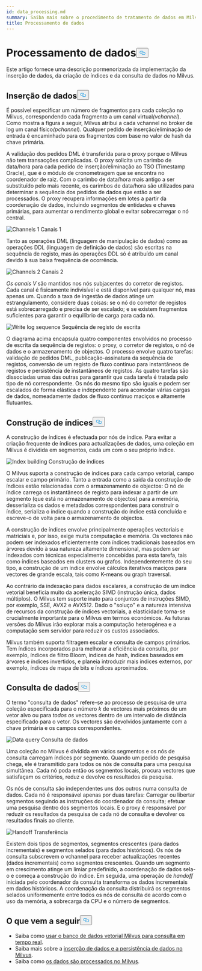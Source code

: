 ```yaml
---
id: data_processing.md
summary: Saiba mais sobre o procedimento de tratamento de dados em Milvus.
title: Processamento de dados
---
```

<h1 id="Data-processing" class="common-anchor-header">Processamento de dados<button data-href="#Data-processing" class="anchor-icon" translate="no">
      <svg translate="no"
        aria-hidden="true"
        focusable="false"
        height="20"
        version="1.1"
        viewBox="0 0 16 16"
        width="16"
      >
        <path
          fill="#0092E4"
          fill-rule="evenodd"
          d="M4 9h1v1H4c-1.5 0-3-1.69-3-3.5S2.55 3 4 3h4c1.45 0 3 1.69 3 3.5 0 1.41-.91 2.72-2 3.25V8.59c.58-.45 1-1.27 1-2.09C10 5.22 8.98 4 8 4H4c-.98 0-2 1.22-2 2.5S3 9 4 9zm9-3h-1v1h1c1 0 2 1.22 2 2.5S13.98 12 13 12H9c-.98 0-2-1.22-2-2.5 0-.83.42-1.64 1-2.09V6.25c-1.09.53-2 1.84-2 3.25C6 11.31 7.55 13 9 13h4c1.45 0 3-1.69 3-3.5S14.5 6 13 6z"
        ></path>
      </svg>
    </button></h1><p>Este artigo fornece uma descrição pormenorizada da implementação da inserção de dados, da criação de índices e da consulta de dados no Milvus.</p>
<h2 id="Data-insertion" class="common-anchor-header">Inserção de dados<button data-href="#Data-insertion" class="anchor-icon" translate="no">
      <svg translate="no"
        aria-hidden="true"
        focusable="false"
        height="20"
        version="1.1"
        viewBox="0 0 16 16"
        width="16"
      >
        <path
          fill="#0092E4"
          fill-rule="evenodd"
          d="M4 9h1v1H4c-1.5 0-3-1.69-3-3.5S2.55 3 4 3h4c1.45 0 3 1.69 3 3.5 0 1.41-.91 2.72-2 3.25V8.59c.58-.45 1-1.27 1-2.09C10 5.22 8.98 4 8 4H4c-.98 0-2 1.22-2 2.5S3 9 4 9zm9-3h-1v1h1c1 0 2 1.22 2 2.5S13.98 12 13 12H9c-.98 0-2-1.22-2-2.5 0-.83.42-1.64 1-2.09V6.25c-1.09.53-2 1.84-2 3.25C6 11.31 7.55 13 9 13h4c1.45 0 3-1.69 3-3.5S14.5 6 13 6z"
        ></path>
      </svg>
    </button></h2><p>É possível especificar um número de fragmentos para cada coleção no Milvus, correspondendo cada fragmento a um canal virtual<em>(vchannel</em>). Como mostra a figura a seguir, Milvus atribui a cada vchannel no broker de log um canal físico<em>(pchannel</em>). Qualquer pedido de inserção/eliminação de entrada é encaminhado para os fragmentos com base no valor de hash da chave primária.</p>
<p>A validação dos pedidos DML é transferida para o proxy porque o Milvus não tem transacções complicadas. O proxy solicita um carimbo de data/hora para cada pedido de inserção/eliminação ao TSO (Timestamp Oracle), que é o módulo de cronometragem que se encontra no coordenador de raiz. Com o carimbo de data/hora mais antigo a ser substituído pelo mais recente, os carimbos de data/hora são utilizados para determinar a sequência dos pedidos de dados que estão a ser processados. O proxy recupera informações em lotes a partir da coordenação de dados, incluindo segmentos de entidades e chaves primárias, para aumentar o rendimento global e evitar sobrecarregar o nó central.</p>
<p>
  
   <span class="img-wrapper"> <img translate="no" src="/docs/v2.4.x/assets/channels_1.jpg" alt="Channels 1" class="doc-image" id="channels-1" />
   </span> <span class="img-wrapper"> <span>Canais 1</span> </span></p>
<p>Tanto as operações DML (linguagem de manipulação de dados) como as operações DDL (linguagem de definição de dados) são escritas na sequência de registo, mas às operações DDL só é atribuído um canal devido à sua baixa frequência de ocorrência.</p>
<p>
  
   <span class="img-wrapper"> <img translate="no" src="/docs/v2.4.x/assets/channels_2.jpg" alt="Channels 2" class="doc-image" id="channels-2" />
   </span> <span class="img-wrapper"> <span>Canais 2</span> </span></p>
<p><em>Os canais V</em> são mantidos nos nós subjacentes do corretor de registos. Cada canal é fisicamente indivisível e está disponível para qualquer nó, mas apenas um. Quando a taxa de ingestão de dados atinge um estrangulamento, considere duas coisas: se o nó do corretor de registos está sobrecarregado e precisa de ser escalado; e se existem fragmentos suficientes para garantir o equilíbrio de carga para cada nó.</p>
<p>
  
   <span class="img-wrapper"> <img translate="no" src="/docs/v2.4.x/assets/write_log_sequence.jpg" alt="Write log sequence" class="doc-image" id="write-log-sequence" />
   </span> <span class="img-wrapper"> <span>Sequência de registo de escrita</span> </span></p>
<p>O diagrama acima encapsula quatro componentes envolvidos no processo de escrita da sequência de registos: o proxy, o corretor de registos, o nó de dados e o armazenamento de objectos. O processo envolve quatro tarefas: validação de pedidos DML, publicação-assinatura da sequência de registos, conversão de um registo de fluxo contínuo para instantâneos de registos e persistência de instantâneos de registos. As quatro tarefas são dissociadas umas das outras para garantir que cada tarefa é tratada pelo tipo de nó correspondente. Os nós do mesmo tipo são iguais e podem ser escalados de forma elástica e independente para acomodar várias cargas de dados, nomeadamente dados de fluxo contínuo maciços e altamente flutuantes.</p>
<h2 id="Index-building" class="common-anchor-header">Construção de índices<button data-href="#Index-building" class="anchor-icon" translate="no">
      <svg translate="no"
        aria-hidden="true"
        focusable="false"
        height="20"
        version="1.1"
        viewBox="0 0 16 16"
        width="16"
      >
        <path
          fill="#0092E4"
          fill-rule="evenodd"
          d="M4 9h1v1H4c-1.5 0-3-1.69-3-3.5S2.55 3 4 3h4c1.45 0 3 1.69 3 3.5 0 1.41-.91 2.72-2 3.25V8.59c.58-.45 1-1.27 1-2.09C10 5.22 8.98 4 8 4H4c-.98 0-2 1.22-2 2.5S3 9 4 9zm9-3h-1v1h1c1 0 2 1.22 2 2.5S13.98 12 13 12H9c-.98 0-2-1.22-2-2.5 0-.83.42-1.64 1-2.09V6.25c-1.09.53-2 1.84-2 3.25C6 11.31 7.55 13 9 13h4c1.45 0 3-1.69 3-3.5S14.5 6 13 6z"
        ></path>
      </svg>
    </button></h2><p>A construção de índices é efectuada por nós de índice. Para evitar a criação frequente de índices para actualizações de dados, uma coleção em Milvus é dividida em segmentos, cada um com o seu próprio índice.</p>
<p>
  
   <span class="img-wrapper"> <img translate="no" src="/docs/v2.4.x/assets/index_building.jpg" alt="Index building" class="doc-image" id="index-building" />
   </span> <span class="img-wrapper"> <span>Construção de índices</span> </span></p>
<p>O Milvus suporta a construção de índices para cada campo vetorial, campo escalar e campo primário. Tanto a entrada como a saída da construção de índices estão relacionadas com o armazenamento de objectos: O nó de índice carrega os instantâneos de registo para indexar a partir de um segmento (que está no armazenamento de objectos) para a memória, desserializa os dados e metadados correspondentes para construir o índice, serializa o índice quando a construção do índice está concluída e escreve-o de volta para o armazenamento de objectos.</p>
<p>A construção de índices envolve principalmente operações vectoriais e matriciais e, por isso, exige muita computação e memória. Os vectores não podem ser indexados eficientemente com índices tradicionais baseados em árvores devido à sua natureza altamente dimensional, mas podem ser indexados com técnicas especialmente concebidas para esta tarefa, tais como índices baseados em clusters ou grafos. Independentemente do seu tipo, a construção de um índice envolve cálculos iterativos maciços para vectores de grande escala, tais como K-means ou graph traversal.</p>
<p>Ao contrário da indexação para dados escalares, a construção de um índice vetorial beneficia muito da aceleração SIMD (instrução única, dados múltiplos). O Milvus tem suporte inato para conjuntos de instruções SIMD, por exemplo, SSE, AVX2 e AVX512. Dado o "soluço" e a natureza intensiva de recursos da construção de índices vectoriais, a elasticidade torna-se crucialmente importante para o Milvus em termos económicos. As futuras versões do Milvus irão explorar mais a computação heterogénea e a computação sem servidor para reduzir os custos associados.</p>
<p>Milvus também suporta filtragem escalar e consulta de campos primários. Tem índices incorporados para melhorar a eficiência da consulta, por exemplo, índices de filtro Bloom, índices de hash, índices baseados em árvores e índices invertidos, e planeia introduzir mais índices externos, por exemplo, índices de mapa de bits e índices aproximados.</p>
<h2 id="Data-query" class="common-anchor-header">Consulta de dados<button data-href="#Data-query" class="anchor-icon" translate="no">
      <svg translate="no"
        aria-hidden="true"
        focusable="false"
        height="20"
        version="1.1"
        viewBox="0 0 16 16"
        width="16"
      >
        <path
          fill="#0092E4"
          fill-rule="evenodd"
          d="M4 9h1v1H4c-1.5 0-3-1.69-3-3.5S2.55 3 4 3h4c1.45 0 3 1.69 3 3.5 0 1.41-.91 2.72-2 3.25V8.59c.58-.45 1-1.27 1-2.09C10 5.22 8.98 4 8 4H4c-.98 0-2 1.22-2 2.5S3 9 4 9zm9-3h-1v1h1c1 0 2 1.22 2 2.5S13.98 12 13 12H9c-.98 0-2-1.22-2-2.5 0-.83.42-1.64 1-2.09V6.25c-1.09.53-2 1.84-2 3.25C6 11.31 7.55 13 9 13h4c1.45 0 3-1.69 3-3.5S14.5 6 13 6z"
        ></path>
      </svg>
    </button></h2><p>O termo "consulta de dados" refere-se ao processo de pesquisa de uma coleção especificada para o número <em>k</em> de vectores mais próximos de um vetor alvo ou para <em>todos os</em> vectores dentro de um intervalo de distância especificado para o vetor. Os vectores são devolvidos juntamente com a chave primária e os campos correspondentes.</p>
<p>
  
   <span class="img-wrapper"> <img translate="no" src="/docs/v2.4.x/assets/data_query.jpg" alt="Data query" class="doc-image" id="data-query" />
   </span> <span class="img-wrapper"> <span>Consulta de dados</span> </span></p>
<p>Uma coleção no Milvus é dividida em vários segmentos e os nós de consulta carregam índices por segmento. Quando um pedido de pesquisa chega, ele é transmitido para todos os nós de consulta para uma pesquisa simultânea. Cada nó poda então os segmentos locais, procura vectores que satisfaçam os critérios, reduz e devolve os resultados da pesquisa.</p>
<p>Os nós de consulta são independentes uns dos outros numa consulta de dados. Cada nó é responsável apenas por duas tarefas: Carregar ou libertar segmentos seguindo as instruções do coordenador da consulta; efetuar uma pesquisa dentro dos segmentos locais. E o proxy é responsável por reduzir os resultados da pesquisa de cada nó de consulta e devolver os resultados finais ao cliente.</p>
<p>
  
   <span class="img-wrapper"> <img translate="no" src="/docs/v2.4.x/assets/handoff.jpg" alt="Handoff" class="doc-image" id="handoff" />
   </span> <span class="img-wrapper"> <span>Transferência</span> </span></p>
<p>Existem dois tipos de segmentos, segmentos crescentes (para dados incrementais) e segmentos selados (para dados históricos). Os nós de consulta subscrevem o vchannel para receber actualizações recentes (dados incrementais) como segmentos crescentes. Quando um segmento em crescimento atinge um limiar predefinido, a coordenação de dados sela-o e começa a construção do índice. Em seguida, uma operação de <em>handoff</em> iniciada pelo coordenador da consulta transforma os dados incrementais em dados históricos. A coordenação da consulta distribuirá os segmentos selados uniformemente entre todos os nós de consulta de acordo com o uso da memória, a sobrecarga da CPU e o número de segmentos.</p>
<h2 id="Whats-next" class="common-anchor-header">O que vem a seguir<button data-href="#Whats-next" class="anchor-icon" translate="no">
      <svg translate="no"
        aria-hidden="true"
        focusable="false"
        height="20"
        version="1.1"
        viewBox="0 0 16 16"
        width="16"
      >
        <path
          fill="#0092E4"
          fill-rule="evenodd"
          d="M4 9h1v1H4c-1.5 0-3-1.69-3-3.5S2.55 3 4 3h4c1.45 0 3 1.69 3 3.5 0 1.41-.91 2.72-2 3.25V8.59c.58-.45 1-1.27 1-2.09C10 5.22 8.98 4 8 4H4c-.98 0-2 1.22-2 2.5S3 9 4 9zm9-3h-1v1h1c1 0 2 1.22 2 2.5S13.98 12 13 12H9c-.98 0-2-1.22-2-2.5 0-.83.42-1.64 1-2.09V6.25c-1.09.53-2 1.84-2 3.25C6 11.31 7.55 13 9 13h4c1.45 0 3-1.69 3-3.5S14.5 6 13 6z"
        ></path>
      </svg>
    </button></h2><ul>
<li>Saiba como <a href="https://milvus.io/blog/deep-dive-5-real-time-query.md">usar o banco de dados vetorial Milvus para consulta em tempo real</a>.</li>
<li>Saiba mais sobre a <a href="https://milvus.io/blog/deep-dive-4-data-insertion-and-data-persistence.md">inserção de dados e a persistência de dados no Milvus</a>.</li>
<li>Saiba como <a href="https://milvus.io/blog/deep-dive-3-data-processing.md">os dados são processados no Milvus</a>.</li>
</ul>
